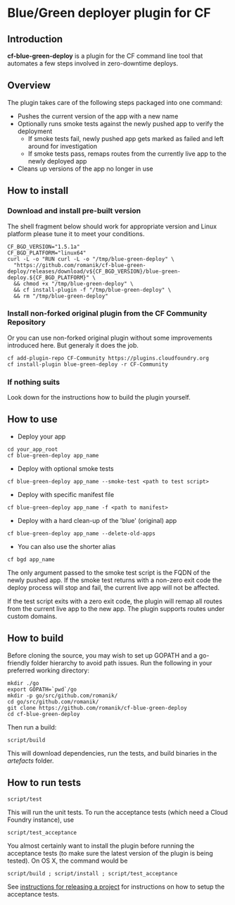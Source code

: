 # Blue/Green deployer plugin for CF

## Introduction

**cf-blue-green-deploy** is a plugin for the CF command line tool that
automates a few steps involved in zero-downtime deploys.

## Overview

The plugin takes care of the following steps packaged into one command:

* Pushes the current version of the app with a new name
* Optionally runs smoke tests against the newly pushed app to verify the deployment
  * If smoke tests fail, newly pushed app gets marked as failed and left around for investigation
  * If smoke tests pass, remaps routes from the currently live app to the newly deployed app
* Cleans up versions of the app no longer in use

## How to install

### Download and install pre-built version

The shell fragment below should work for appropriate version and Linux platform please tune it to meet your conditions.

```
CF_BGD_VERSION="1.5.1a"
CF_BGD_PLATFORM="linux64"
curl -L -o "RUN curl -L -o "/tmp/blue-green-deploy" \
  "https://github.com/romanik/cf-blue-green-deploy/releases/download/v${CF_BGD_VERSION}/blue-green-deploy.${CF_BGD_PLATFORM}" \
  && chmod +x "/tmp/blue-green-deploy" \
  && cf install-plugin -f "/tmp/blue-green-deploy" \
  && rm "/tmp/blue-green-deploy"
```

### Install non-forked original plugin from the CF Community Repository

Or you can use non-forked original plugin without some improvements introduced here. But generaly it does the job.

```
cf add-plugin-repo CF-Community https://plugins.cloudfoundry.org
cf install-plugin blue-green-deploy -r CF-Community
```

### If nothing suits

Look down for the instructions how to build the plugin yourself.

## How to use

* Deploy your app

```
cd your_app_root
cf blue-green-deploy app_name
```

* Deploy with optional smoke tests

```
cf blue-green-deploy app_name --smoke-test <path to test script>
```

* Deploy with specific manifest file

```
cf blue-green-deploy app_name -f <path to manifest>
```

* Deploy with a hard clean-up of the 'blue' (original) app

```
cf blue-green-deploy app_name --delete-old-apps
```

* You can also use the shorter alias

```
cf bgd app_name
```

The only argument passed to the smoke test script is the FQDN of the newly
pushed app. If the smoke test returns with a non-zero exit code the deploy
process will stop and fail, the current live app will not be affected.

If the test script exits with a zero exit code, the plugin will remap all
routes from the current live app to the new app. The plugin supports routes
under custom domains.

## How to build

Before cloning the source, you may wish to set up GOPATH and a go-friendly folder hierarchy to avoid path issues. Run the following in your preferred working directory:

```
mkdir ./go
export GOPATH=`pwd`/go
mkdir -p go/src/github.com/romanik/
cd go/src/github.com/romanik/
git clone https://github.com/romanik/cf-blue-green-deploy
cd cf-blue-green-deploy
```

Then run a build:

```
script/build
```

This will download dependencies, run the tests, and build binaries in the
_artefacts_ folder.

## How to run tests

```
script/test
```

This will run the unit tests. To run the acceptance tests (which need a Cloud Foundry instance), use

```
script/test_acceptance
```

You almost certainly want to install the plugin before running the acceptance tests (to make sure the latest version of the plugin is being tested). On OS X, the command would be

```
script/build ; script/install ; script/test_acceptance
```

See [instructions for releasing a project](https://github.com/romanik/cf-blue-green-deploy/blob/master/release.md)
for instructions on how to setup the acceptance tests.

```

```
